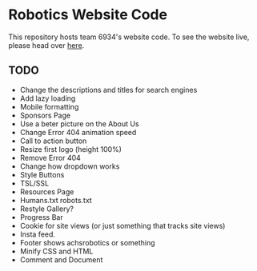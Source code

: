 # Robotics Website Code
This repository hosts team 6934's website code. To see the website live, please head over [here](http://achsrobotics.com/). 


## TODO
- Change the descriptions and titles for search engines
- Add lazy loading
- Mobile formatting
- Sponsors Page
- Use a beter picture on the About Us
- Change Error 404 animation speed
- Call to action button
- Resize first logo (height 100%)
- Remove Error 404
- Change how dropdown works
- Style Buttons
- TSL/SSL 
- Resources Page
- Humans.txt robots.txt
- Restyle Gallery?
- Progress Bar
- Cookie for site views (or just something that tracks site views)
- Insta feed. 
- Footer shows achsrobotics or something
- Minify CSS and HTML
- Comment and Document
